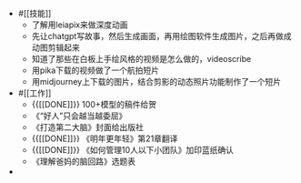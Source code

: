 - #[[技能]]
    - 了解用leiapix来做深度动画
    - 先让chatgpt写故事，然后生成画面，再用绘图软件生成图片，之后再做成动图剪辑起来
    - 知道了那些在白板上手绘风格的视频是怎么做的，videoscribe
    - 用pika下载的视频做了一个航拍短片
    - 用midjourney上下载的图片，结合剪影的动态照片功能制作了一个短片
- #[[工作]]
    - {{[[DONE]]}} 100+模型的稿件给贺
    - 《“好人”只会越当越委屈》
    - 《打造第二大脑》封面给出版社
    - {{[[DONE]]}} 《明年更年轻》第21章翻译
    - {{[[DONE]]}} 《如何管理10人以下小团队》加印蓝纸确认
    - 《理解爸妈的脑回路》选题表
- 
